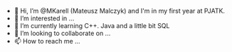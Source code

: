 - 👋 Hi, I’m @MKarell (Mateusz Malczyk) and I'm in my first year at PJATK.
- 👀 I’m interested in ...
- 🌱 I’m currently learning C++. Java and a little bit SQL
- 💞️ I’m looking to collaborate on ...
- 📫 How to reach me ...

<!---
MKarell/MKarell is a ✨ special ✨ repository because its `README.md` (this file) appears on your GitHub profile.
You can click the Preview link to take a look at your changes.
--->
